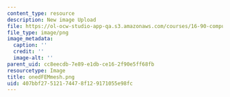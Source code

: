 ```yaml
---
content_type: resource
description: New image Upload
file: https://ol-ocw-studio-app-qa.s3.amazonaws.com/courses/16-90-computational-methods-in-aerospace-engineering-spring-2014/407bbf27512174478f129171055e98fc_onedFEMmesh.png
file_type: image/png
image_metadata:
  caption: ''
  credit: ''
  image-alt: ''
parent_uid: cc8eecdb-7e89-e1db-ce16-2f90e5ff68fb
resourcetype: Image
title: onedFEMmesh.png
uid: 407bbf27-5121-7447-8f12-9171055e98fc
---
```

